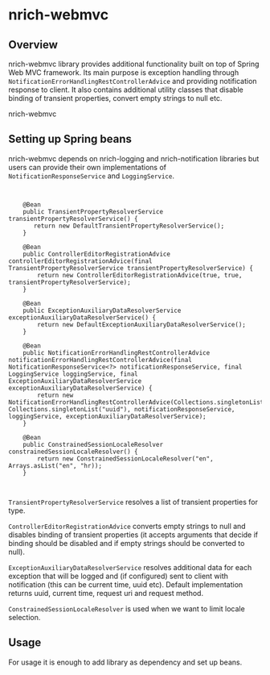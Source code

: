 # nrich-webmvc

## Overview

nrich-webmvc library provides additional functionality built on top of Spring Web MVC framework. Its main purpose is exception handling through
`NotificationErrorHandlingRestControllerAdvice` and providing notification response to client. It also contains additional utility
classes that disable binding of transient properties, convert empty strings to null etc.

nrich-webmvc

## Setting up Spring beans

nrich-webmvc depends on nrich-logging and nrich-notification libraries but users can provide their own implementations of `NotificationResponseService` and `LoggingService`.

```


    @Bean
    public TransientPropertyResolverService transientPropertyResolverService() {
       return new DefaultTransientPropertyResolverService();
    }

    @Bean
    public ControllerEditorRegistrationAdvice controllerEditorRegistrationAdvice(final TransientPropertyResolverService transientPropertyResolverService) {
        return new ControllerEditorRegistrationAdvice(true, true, transientPropertyResolverService);
    }

    @Bean
    public ExceptionAuxiliaryDataResolverService exceptionAuxiliaryDataResolverService() {
        return new DefaultExceptionAuxiliaryDataResolverService();
    }

    @Bean
    public NotificationErrorHandlingRestControllerAdvice notificationErrorHandlingRestControllerAdvice(final NotificationResponseService<?> notificationResponseService, final LoggingService loggingService, final ExceptionAuxiliaryDataResolverService exceptionAuxiliaryDataResolverService) {
        return new NotificationErrorHandlingRestControllerAdvice(Collections.singletonList(ExecutionException.class.getName()), Collections.singletonList("uuid"), notificationResponseService, loggingService, exceptionAuxiliaryDataResolverService);
    }

    @Bean
    public ConstrainedSessionLocaleResolver constrainedSessionLocaleResolver() {
        return new ConstrainedSessionLocaleResolver("en", Arrays.asList("en", "hr));
    }



```

`TransientPropertyResolverService` resolves a list of transient properties for type.

`ControllerEditorRegistrationAdvice` converts empty strings to null and disables binding of transient properties (it accepts arguments that decide if binding should be disabled and if empty strings should be converted to null).

`ExceptionAuxiliaryDataResolverService` resolves additional data for each exception that will be logged and (if configured) sent to client with notification (this can be current time, uuid etc).
Default implementation returns uuid, current time, request uri and request method. 

`ConstrainedSessionLocaleResolver` is used when we want to limit locale selection.

## Usage

For usage it is enough to add library as dependency and set up beans.

